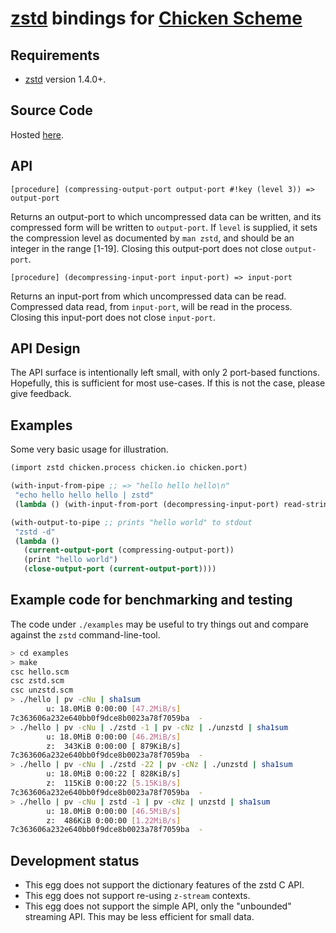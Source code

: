 
  [Chicken Scheme]: http://call-cc.org
  [zstd]: http://www.zstd.net/

# [zstd] bindings for [Chicken Scheme]

## Requirements

- [zstd] version 1.4.0+.

## Source Code

Hosted [here](https://github.com/kristianlm/chicken-zstd).

## API

    [procedure] (compressing-output-port output-port #!key (level 3)) => output-port

Returns an output-port to which uncompressed data can be written, and
its compressed form will be written to `output-port`. If `level` is
supplied, it sets the compression level as documented by `man zstd`,
and should be an integer in the range [1-19]. Closing this output-port
does not close `output-port`.

    [procedure] (decompressing-input-port input-port) => input-port

Returns an input-port from which uncompressed data can be
read. Compressed data read, from `input-port`, will be read in the
process. Closing this input-port does not close `input-port`.

## API Design

The API surface is intentionally left small, with only 2 port-based
functions. Hopefully, this is sufficient for most use-cases. If this
is not the case, please give feedback.

## Examples

Some very basic usage for illustration.

```scheme
(import zstd chicken.process chicken.io chicken.port)

(with-input-from-pipe ;; => "hello hello hello\n"
 "echo hello hello hello | zstd"
 (lambda () (with-input-from-port (decompressing-input-port) read-string)))

(with-output-to-pipe ;; prints "hello world" to stdout
 "zstd -d"
 (lambda ()
   (current-output-port (compressing-output-port))
   (print "hello world")
   (close-output-port (current-output-port))))
```

## Example code for benchmarking and testing

The code under `./examples` may be useful to try things out and
compare against the `zstd` command-line-tool.

```sh
> cd examples
> make
csc hello.scm
csc zstd.scm
csc unzstd.scm
> ./hello | pv -cNu | sha1sum
        u: 18.0MiB 0:00:00 [47.2MiB/s]
7c363606a232e640bb0f9dce8b0023a78f7059ba  -
> ./hello | pv -cNu | ./zstd -1 | pv -cNz | ./unzstd | sha1sum
        u: 18.0MiB 0:00:00 [46.2MiB/s]
        z:  343KiB 0:00:00 [ 879KiB/s]
7c363606a232e640bb0f9dce8b0023a78f7059ba  -
> ./hello | pv -cNu | ./zstd -22 | pv -cNz | ./unzstd | sha1sum
        u: 18.0MiB 0:00:22 [ 828KiB/s]
        z:  115KiB 0:00:22 [5.15KiB/s]
7c363606a232e640bb0f9dce8b0023a78f7059ba  -
> ./hello | pv -cNu | zstd -1 | pv -cNz | unzstd | sha1sum
        u: 18.0MiB 0:00:00 [46.5MiB/s]
        z:  486KiB 0:00:00 [1.22MiB/s]
7c363606a232e640bb0f9dce8b0023a78f7059ba  -
```


## Development status

- This egg does not support the dictionary features of the zstd C API.
- This egg does not support re-using `z-stream` contexts.
- This egg does not support the simple API, only the "unbounded"
  streaming API. This may be less efficient for small data.
